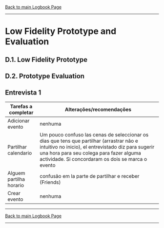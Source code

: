 [Back to main Logbook Page](../hci_logbook.md)

---
# Low Fidelity Prototype and Evaluation

## D.1. Low Fidelity Prototype

## D.2. Prototype Evaluation

## Entrevista 1 
|Tarefas a completar |       Alterações/recomendações                |
| ------------------ | --------------------------------------------- |
|Adicionar evento    | nenhuma  |
|Partilhar calendario| Um pouco confuso las cenas de seleccionar os dias que tens que partilhar (arrastrar não e intuitivo no inicio), el entrevistado diz para sugerir una hora para seu colega para fazer alguma actividade. Si concordaram os dois se marca o evento|
|Alguem partilha horario | confusão em la parte de partilhar e receber (Friends) |
|Crear evento        | nenhuma |



---
[Back to main Logbook Page](../hci_logbook.md)

---